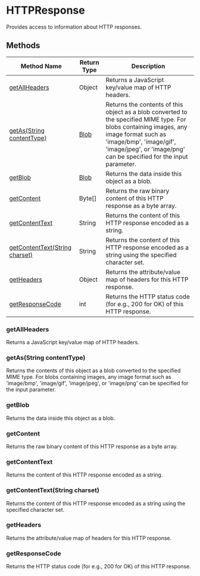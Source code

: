 # HTTPResponse
Provides access to information about HTTP responses.

## Methods
|Method Name|Return Type|Description|
|-|-|-
[getAllHeaders](#getallheaders)|Object|Returns a JavaScript key/value map of HTTP headers.<br />
[getAs(String contentType)](#getas~string-contenttype~)|[Blob](./Blob)|Returns the contents of this object as a blob converted to the specified MIME type. For blobs containing images,  any image format such as 'image/bmp', 'image/gif', 'image/jpeg', or 'image/png' can be specified for the input parameter.<br />
[getBlob](#getblob)|[Blob](./Blob)|Returns the data inside this object as a blob.<br />
[getContent](#getcontent)|Byte[]|Returns the raw binary content of this HTTP response as a byte array.<br />
[getContentText](#getcontenttext)|String|Returns the content of this HTTP response encoded as a string.<br />
[getContentText(String charset)](#getcontenttext~string-charset~)|String|Returns the content of this HTTP response encoded as a string using the specified character set.<br />
[getHeaders](#getheaders)|Object|Returns the attribute/value map of headers for this HTTP response.<br />
[getResponseCode](#getresponsecode)|int|Returns the HTTP status code (for e.g., 200 for OK) of this HTTP response.<br />

### <a name="getallheaders"></a>getAllHeaders
Returns a JavaScript key/value map of HTTP headers.


### <a name="getas~string-contenttype~"></a>getAs(String contentType)
Returns the contents of this object as a blob converted to the specified MIME type. For blobs containing images,  any image format such as 'image/bmp', 'image/gif', 'image/jpeg', or 'image/png' can be specified for the input parameter.


### <a name="getblob"></a>getBlob
Returns the data inside this object as a blob.


### <a name="getcontent"></a>getContent
Returns the raw binary content of this HTTP response as a byte array.


### <a name="getcontenttext"></a>getContentText
Returns the content of this HTTP response encoded as a string.


### <a name="getcontenttext~string-charset~"></a>getContentText(String charset)
Returns the content of this HTTP response encoded as a string using the specified character set.


### <a name="getheaders"></a>getHeaders
Returns the attribute/value map of headers for this HTTP response.


### <a name="getresponsecode"></a>getResponseCode
Returns the HTTP status code (for e.g., 200 for OK) of this HTTP response.


